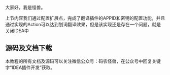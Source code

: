 大家好，我是怪兽。

上节内容我们通过配置扩展点，完成了翻译插件的APPID和密钥的配置功能，并且通过实现的Action可以达到划词翻译效果，但是该实现还是存在一个问题，就是关闭IDEA中

















## 源码及文档下载

本教程的所有文档及源码可以关注微信公众号：码农怪兽，在公众号中回复关键字“IDEA插件开发”获取。
